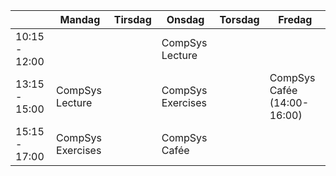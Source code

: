 |               | Mandag            | Tirsdag | Onsdag            | Torsdag | Fredag                      |
| ------------- | ----------------- | ------- | ----------------- | ------- | --------------------------- |
| 10:15 - 12:00 |                   |         | CompSys Lecture   |         |                             |
| 13:15 - 15:00 | CompSys Lecture   |         | CompSys Exercises |         | CompSys Cafée (14:00-16:00) |
| 15:15 - 17:00 | CompSys Exercises |         | CompSys Cafée     |         |                             |